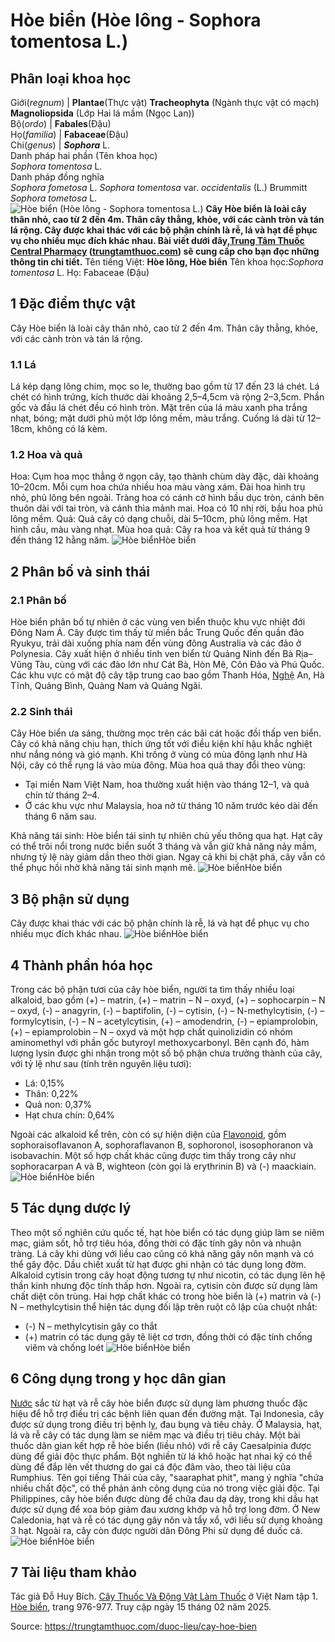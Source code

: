 # Hòe biển (Hòe lông - Sophora tomentosa L.)

Phân loại khoa học  
---  
Giới(_regnum_) |  **Plantae**(Thực vật) **Tracheophyta** (Ngành thực vật có mạch) **Magnoliopsida** (Lớp Hai lá mầm (Ngọc Lan))  
Bộ(_ordo_) | **Fabales**(Đậu)  
Họ(_familia_) | **Fabaceae**(Đậu)  
Chi(_genus_) | _**Sophora**_ L.  
Danh pháp hai phần (Tên khoa học)  
_Sophora tomentosa_ L.  
Danh pháp đồng nghĩa  
_Sophora fometosa_ L. _Sophora tomentosa_ var. _occidentalis_ (L.) Brummitt _Sophora tometosa_ L.  
![Hòe biển \(Hòe lông - Sophora tomentosa L.\)](https://trungtamthuoc.com/images/others/hoe-bien-1-5051.jpg)
**Cây Hòe biển là loài cây thân nhỏ, cao từ 2 đến 4m. Thân cây thẳng, khỏe, với các cành tròn và tán lá rộng. Cây được khai thác với các bộ phận chính là rễ, lá và hạt để phục vụ cho nhiều mục đích khác nhau. Bài viết dưới đây,[Trung Tâm Thuốc Central Pharmacy](https://trungtamthuoc.com/ "Trung Tâm Thuốc Central Pharmacy") ([trungtamthuoc.com](https://trungtamthuoc.com/ "trungtamthuoc.com")) sẽ cung cấp cho bạn đọc những thông tin chi tiết.**
Tên tiếng Việt: **Hòe lông, Hòe biển**
Tên khoa học:_Sophora tomentosa_ L.
Họ: Fabaceae (Đậu)
##  1 Đặc điểm thực vật
Cây Hòe biển là loài cây thân nhỏ, cao từ 2 đến 4m. Thân cây thẳng, khỏe, với các cành tròn và tán lá rộng.
### 1.1 Lá
Lá kép dạng lông chim, mọc so le, thường bao gồm từ 17 đến 23 lá chét. Lá chét có hình trứng, kích thước dài khoảng 2,5–4,5cm và rộng 2–3,5cm. Phần gốc và đầu lá chét đều có hình tròn. Mặt trên của lá màu xanh pha trắng nhạt, bóng; mặt dưới phủ một lớp lông mềm, màu trắng. Cuống lá dài từ 12–18cm, không có lá kèm.
### 1.2 Hoa và quả
Hoa: Cụm hoa mọc thẳng ở ngọn cây, tạo thành chùm dày đặc, dài khoảng 10–20cm. Mỗi cụm hoa chứa nhiều hoa màu vàng xám. Đài hoa hình trụ nhỏ, phủ lông bên ngoài. Tràng hoa có cánh cờ hình bầu dục tròn, cánh bên thuôn dài với tai tròn, và cánh thìa mảnh mai. Hoa có 10 nhị rời, bầu hoa phủ lông mềm.
Quả: Quả cây có dạng chuỗi, dài 5–10cm, phủ lông mềm. Hạt hình cầu, màu vàng nhạt.
Mùa hoa quả: Cây ra hoa và kết quả từ tháng 9 đến tháng 12 hằng năm.
![Hòe biển](https://trungtamthuoc.com/images/item/hoe-bien-2.jpg)Hòe biển
##  2 Phân bố và sinh thái
### 2.1 Phân bố
Hòe biển phân bố tự nhiên ở các vùng ven biển thuộc khu vực nhiệt đới Đông Nam Á. Cây được tìm thấy từ miền bắc Trung Quốc đến quần đảo Ryukyu, trải dài xuống phía nam đến vùng đông Australia và các đảo ở Polynesia.
Cây xuất hiện ở nhiều tỉnh ven biển từ Quảng Ninh đến Bà Rịa–Vũng Tàu, cùng với các đảo lớn như Cát Bà, Hòn Mê, Côn Đảo và Phú Quốc. Các khu vực có mật độ cây tập trung cao bao gồm Thanh Hóa, [Nghệ](https://trungtamthuoc.com/duoc-lieu/nghe-21 "Nghệ") An, Hà Tĩnh, Quảng Bình, Quảng Nam và Quảng Ngãi.
### 2.2 Sinh thái
Cây Hòe biển ưa sáng, thường mọc trên các bãi cát hoặc đồi thấp ven biển. Cây có khả năng chịu hạn, thích ứng tốt với điều kiện khí hậu khắc nghiệt như nắng nóng và gió mạnh. Khi trồng ở vùng có mùa đông lạnh như Hà Nội, cây có thể rụng lá vào mùa đông.
Mùa hoa quả thay đổi theo vùng:
  * Tại miền Nam Việt Nam, hoa thường xuất hiện vào tháng 12–1, và quả chín từ tháng 2–4.
  * Ở các khu vực như Malaysia, hoa nở từ tháng 10 năm trước kéo dài đến tháng 6 năm sau.


Khả năng tái sinh: Hòe biển tái sinh tự nhiên chủ yếu thông qua hạt. Hạt cây có thể trôi nổi trong nước biển suốt 3 tháng và vẫn giữ khả năng nảy mầm, nhưng tỷ lệ này giảm dần theo thời gian. Ngay cả khi bị chặt phá, cây vẫn có thể phục hồi nhờ khả năng tái sinh mạnh mẽ.
![Hòe biển](https://trungtamthuoc.com/images/item/hoe-bien-3.jpg)Hòe biển
##  3 Bộ phận sử dụng
Cây được khai thác với các bộ phận chính là rễ, lá và hạt để phục vụ cho nhiều mục đích khác nhau.
![Hòe biển](https://trungtamthuoc.com/images/item/hoe-bien-4.jpg)Hòe biển
##  4 Thành phần hóa học 
Trong các bộ phận tươi của cây hòe biển, người ta tìm thấy nhiều loại alkaloid, bao gồm (+) – matrin, (+) – matrin – N – oxyd, (+) – sophocarpin – N – oxyd, (-) – anagyrin, (-) – baptifolin, (-) – cytisin, (-) – N-methylcytisin, (-) – formylcytisin, (-) – N – acetylcytisin, (+) – amodendrin, (-) – epiamprolobin, (+) – epiamprolobin – N – oxyd và một hợp chất quinolizidin có nhóm aminomethyl với phần gốc butyroyl methoxycarbonyl.
Bên cạnh đó, hàm lượng lysin được ghi nhận trong một số bộ phận chưa trưởng thành của cây, với tỷ lệ như sau (tính trên nguyên liệu tươi):
  * Lá: 0,15%
  * Thân: 0,22%
  * Quả non: 0,37%
  * Hạt chưa chín: 0,64%


Ngoài các alkaloid kể trên, còn có sự hiện diện của [Flavonoid](https://trungtamthuoc.com/hoat-chat/flavonoid "Flavonoid"), gồm sophoraisoflavanon A, sophoraflavanon B, sophoronol, isosophoranon và isobavachin.
Một số hợp chất khác cũng được tìm thấy trong cây như sophoracarpan A và B, wighteon (còn gọi là erythrinin B) và (-) maackiain.
![Hòe biển](https://trungtamthuoc.com/images/item/hoe-bien-5.jpg)Hòe biển
##  5 Tác dụng dược lý
Theo một số nghiên cứu quốc tế, hạt hòe biển có tác dụng giúp làm se niêm mạc, giảm sốt, hỗ trợ tiêu hóa, đồng thời có đặc tính gây nôn và nhuận tràng. Lá cây khi dùng với liều cao cũng có khả năng gây nôn mạnh và có thể gây độc. Dầu chiết xuất từ hạt được ghi nhận có tác dụng long đờm.
Alkaloid cytisin trong cây hoạt động tương tự như nicotin, có tác dụng lên hệ thần kinh nhưng độc tính thấp hơn. Ngoài ra, cytisin còn được sử dụng làm chất diệt côn trùng.
Hai hợp chất khác có trong hòe biển là (+) matrin và (-) N – methylcytisin thể hiện tác dụng đối lập trên ruột cô lập của chuột nhắt:
  * (-) N – methylcytisin gây co thắt
  * (+) matrin có tác dụng gây tê liệt cơ trơn, đồng thời có đặc tính chống viêm và chống loét
![Hòe biển](https://trungtamthuoc.com/images/item/hoe-bien-6.jpg)Hòe biển


##  6 Công dụng trong y học dân gian
[Nước](https://trungtamthuoc.com/hoat-chat/nuoc "Nước") sắc từ hạt và rễ cây hòe biển được sử dụng làm phương thuốc đặc hiệu để hỗ trợ điều trị các bệnh liên quan đến đường mật.
Tại Indonesia, cây được sử dụng trong điều trị bệnh lỵ, đau bụng và tiêu chảy. Ở Malaysia, hạt, lá và rễ cây có tác dụng làm se niêm mạc và điều trị tiêu chảy.
Một bài thuốc dân gian kết hợp rễ hòe biển (liều nhỏ) với rễ cây Caesalpinia được dùng để giải độc thực phẩm. Bột nghiền từ lá khô hoặc hạt nhai kỹ có thể dùng để đắp lên vết thương do gai cá độc đâm vào, theo tài liệu của Rumphius.
Tên gọi tiếng Thái của cây, "saaraphat phit", mang ý nghĩa "chứa nhiều chất độc", có thể phản ánh công dụng của nó trong việc giải độc.
Tại Philippines, cây hòe biển được dùng để chữa đau dạ dày, trong khi dầu hạt được sử dụng để xoa bóp giảm đau xương khớp và hỗ trợ long đờm.
Ở New Caledonia, hạt và rễ có tác dụng gây nôn và tẩy xổ, với liều sử dụng khoảng 3 hạt.
Ngoài ra, cây còn được người dân Đông Phi sử dụng để duốc cá.
![Hòe biển](https://trungtamthuoc.com/images/item/hoe-bien-7.jpg)Hòe biển
##  7 Tài liệu tham khảo
Tác giả Đỗ Huy Bích. [Cây Thuốc Và Động Vật Làm Thuốc](https://trungtamthuoc.com/bai-viet/doc-online-va-tai-mien-phi-pdf-sach-cay-thuoc-va-dong-vat-lam-thuoc-o-viet-nam "Cây Thuốc Và Động Vật Làm Thuốc") ở Việt Nam tập 1. [Hòe biển](https://trungtamthuoc.com/upload/pdf/cay-thuoc-va-dong-vat-lam-thuoc-tap-1-trungtamthuoc.com.pdf), trang 976-977. Truy cập ngày 15 tháng 02 năm 2025.


Source: https://trungtamthuoc.com/duoc-lieu/cay-hoe-bien